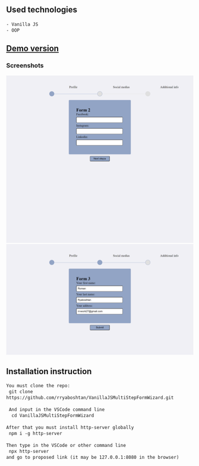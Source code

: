 ## Used technologies
    - Vanilla JS
    - OOP
  
## [Demo version](https://rryaboshtan.github.io/VanillaJSMultiStepFormWizard/)

### Screenshots
![](screenshots/screenshot1.png)
![](screenshots/screenshot2.png)

 ## Installation instruction
    You must clone the repo:
     git clone https://github.com/rryaboshtan/VanillaJSMultiStepFormWizard.git

     And input in the VSCode command line
      cd VanillaJSMultiStepFormWizard           

    After that you must install http-server globally
     npm i -g http-server

    Then type in the VSCode or other command line 
     npx http-server
    and go to proposed link (it may be 127.0.0.1:8080 in the browser) 
